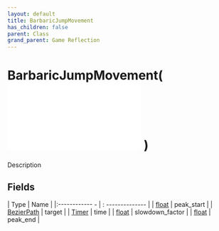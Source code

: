 ```yaml
---
layout: default
title: BarbaricJumpMovement
has_children: false
parent: Class
grand_parent: Game Reflection
---
```

# BarbaricJumpMovement( ![ SimpleMovement ](game-reflection/classes/simple_movement.md) )
Description 

## Fields
| Type | Name |
|:------------ - | : -------------- |
| [float](game-reflection/components/float.md) | peak_start |
| [BezierPath](game-reflection/classes/bezier_path.md) | target |
| [Timer](game-reflection/classes/timer.md) | time |
| [float](game-reflection/components/float.md) | slowdown_factor |
| [float](game-reflection/components/float.md) | peak_end |

